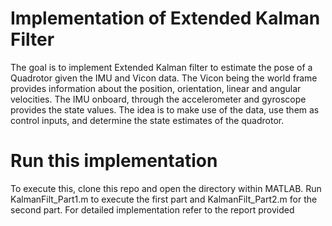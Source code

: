 # Implementation of Extended Kalman Filter
The goal is to implement Extended Kalman filter to estimate the pose of a Quadrotor given the IMU and Vicon data. The Vicon being the world frame provides information about the position, orientation, linear and angular velocities. The IMU onboard, through the accelerometer and gyroscope provides the state values. The idea is to make use of the data, use them as control inputs, and determine the state estimates of the quadrotor.

# Run this implementation
To execute this, clone this repo and open the directory within MATLAB. Run KalmanFilt_Part1.m to execute the first part and KalmanFilt_Part2.m for the second part. For detailed implementation refer to the report provided
